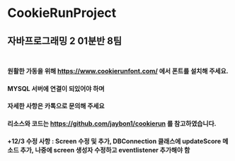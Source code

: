 # CookieRunProject</br>
## 자바프로그래밍 2 01분반 8팀</br></br>
#### 원활한 가동을 위해 https://www.cookierunfont.com/ 에서 폰트를 설치해 주세요.</br>
#### MYSQL 서버에 연결이 되있어야 하며 </br>
#### 자세한 사항은 카톡으로 문의해 주세요 </br>
#### 리소스와 코드는 https://github.com/jaybon1/cookierun 를 참고하였습니다. </br>
#### +12/3 수정 사항 : Screen 수정 및 추가,  DBConnection 클래스에 updateScore 메소드 추가, 나중에 screen 생성자 수정하고 eventlistener 추가해야 함
